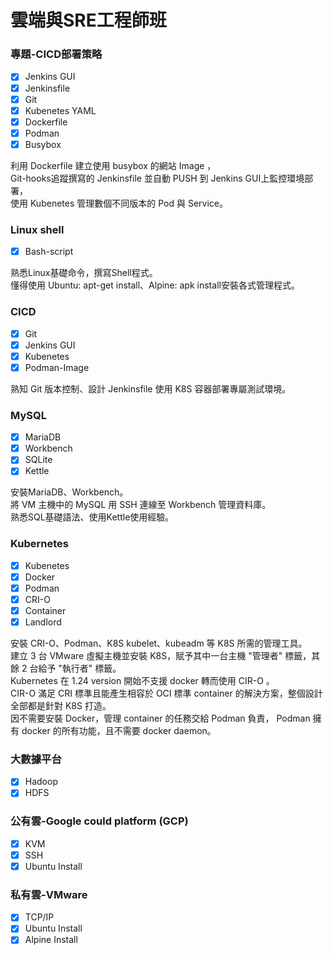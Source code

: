 # 雲端與SRE工程師班

### 專題-CICD部署策略
 - [x] Jenkins GUI
 - [x] Jenkinsfile
 - [x] Git
 - [x] Kubenetes YAML
 - [x] Dockerfile
 - [x] Podman
 - [x] Busybox   
 
 利用 Dockerfile 建立使用 busybox 的網站 Image ，   
 Git-hooks追蹤撰寫的 Jenkinsfile 並自動 PUSH 到 Jenkins GUI上監控環境部署，   
 使用 Kubenetes 管理數個不同版本的 Pod 與 Service。   
 
 
### Linux shell
 - [x] Bash-script
 
熟悉Linux基礎命令，撰寫Shell程式。   
懂得使用 Ubuntu: apt-get install、Alpine: apk install安裝各式管理程式。   

### CICD
 - [x] Git
 - [x] Jenkins GUI
 - [x] Kubenetes
 - [x] Podman-Image
 
熟知 Git 版本控制、設計 Jenkinsfile 使用 K8S 容器部署專屬測試環境。
 
### MySQL
 - [x] MariaDB
 - [x] Workbench
 - [x] SQLite
 - [x] Kettle
 
 安裝MariaDB、Workbench。   
 將 VM 主機中的 MySQL 用 SSH 連線至 Workbench 管理資料庫。   
 熟悉SQL基礎語法、使用Kettle使用經驗。   
 
 ### Kubernetes
 - [x] Kubenetes
 - [x] Docker
 - [x] Podman
 - [x] CRI-O
 - [x] Container
 - [x] Landlord   

安裝 CRI-O、Podman、K8S kubelet、kubeadm 等 K8S 所需的管理工具。   
建立 3 台 VMware 虛擬主機並安裝 K8S，賦予其中一台主機 "管理者" 標籤，其餘 2 台給予 "執行者" 標籤。   
Kubernetes 在 1.24 version 開始不支援 docker 轉而使用 CIR-O 。  
CIR-O 滿足 CRI 標準且能產生相容於 OCI 標準 container 的解決方案，整個設計全部都是針對 K8S 打造。   
因不需要安裝 Docker，管理 container 的任務交給 Podman 負責， Podman 擁有 docker 的所有功能，且不需要 docker daemon。   




### 大數據平台
 - [x] Hadoop
 - [x] HDFS   

### 公有雲-Google could platform (GCP)
 - [x] KVM
 - [x] SSH
 - [x] Ubuntu Install   

### 私有雲-VMware
 - [x] TCP/IP
 - [x] Ubuntu Install
 - [x] Alpine Install   
